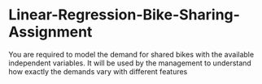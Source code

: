# Linear-Regression-Bike-Sharing-Assignment
You are required to model the demand for shared bikes with the available independent variables. It will be used by the management to understand how exactly the demands vary with different features

